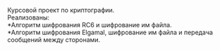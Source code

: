 Курсовой проект по криптографии. <br/>
Реализованы:<br/>
*Алгоритм шифрования RC6 и шифрование им файла.<br/>
*Алгоритм шифрования Elgamal, шифрование им файла и передача сообщений между сторонами.<br/>
